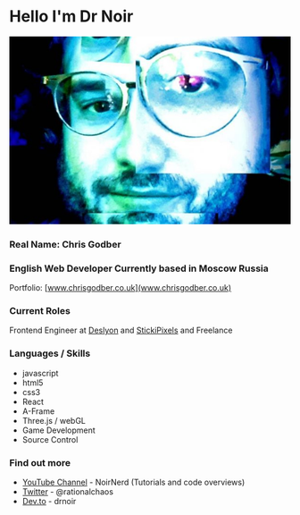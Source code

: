 #  Hello I'm Dr Noir
![Chris](https://github.com/drnoir/drnoir/blob/master/pic.jpg)

### Real Name: Chris Godber
### English Web Developer Currently based in Moscow Russia
Portfolio: [www.chrisgodber.co.uk](www.chrisgodber.co.uk)

### Current Roles
Frontend Engineer at [Deslyon](https://deslyon.com/) and [StickiPixels](https://www.stikipixels.com/) and Freelance

### Languages / Skills
* javascript
* html5
* css3 
* React
* A-Frame
* Three.js / webGL
* Game Development
* Source Control

### Find out more
* [YouTube Channel](https://www.youtube.com/channel/UCdwx6HHyPoDTtL9iq1-sI3A) - NoirNerd (Tutorials and code overviews)
* [Twitter](https://twitter.com/Rationalchaos)  - @rationalchaos
* [Dev.to](https://dev.to/drnoir) - drnoir
